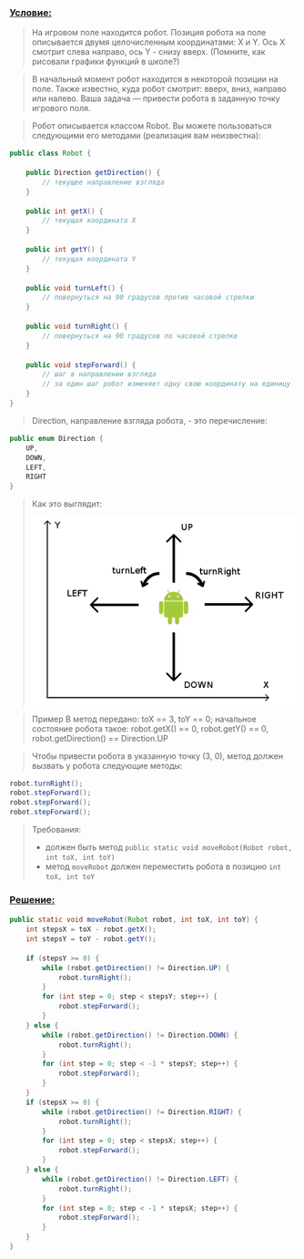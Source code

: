[//]: # (3.3.13)
### [Условие:]()

>На игровом поле находится робот. Позиция робота на поле описывается двумя целочисленным координатами: X и Y. 
Ось X смотрит слева направо, ось Y - снизу вверх. (Помните, как рисовали графики функций в школе?)

>В начальный момент робот находится в некоторой позиции на поле. 
Также известно, куда робот смотрит: вверх, вниз, направо или налево. 
Ваша задача — привести робота в заданную точку игрового поля.

>Робот описывается классом Robot. Вы можете пользоваться следующими его методами (реализация вам неизвестна):
```java
public class Robot {

    public Direction getDirection() {
        // текущее направление взгляда
    }

    public int getX() {
        // текущая координата X
    }

    public int getY() {
        // текущая координата Y
    }

    public void turnLeft() {
        // повернуться на 90 градусов против часовой стрелки
    }

    public void turnRight() {
        // повернуться на 90 градусов по часовой стрелке
    }

    public void stepForward() {
        // шаг в направлении взгляда
        // за один шаг робот изменяет одну свою координату на единицу
    }
}
```
>Direction, направление взгляда робота, - это перечисление:
```java
public enum Direction {
    UP,
    DOWN,
    LEFT,
    RIGHT
}
```
>Как это выглядит: 
> 
><p align="center">
>    <img src=robot.png
></p>

>Пример
В метод передано: toX == 3, toY == 0; начальное состояние робота такое: 
> robot.getX() == 0, robot.getY() == 0, robot.getDirection() == Direction.UP

>Чтобы привести робота в указанную точку (3, 0), метод должен вызвать у робота следующие методы:

```java
robot.turnRight();
robot.stepForward();
robot.stepForward();
robot.stepForward();
```

>Требования:  
>- должен быть метод `public static void moveRobot(Robot robot, int toX, int toY)`
>- метод `moveRobot` должен переместить робота в позицию `int toX, int toY`

### [Решение:]()
```java
public static void moveRobot(Robot robot, int toX, int toY) {
    int stepsX = toX - robot.getX();
    int stepsY = toY - robot.getY();
    
    if (stepsY >= 0) {
        while (robot.getDirection() != Direction.UP) {
            robot.turnRight();
        }
        for (int step = 0; step < stepsY; step++) {
            robot.stepForward();
        }
    } else {
        while (robot.getDirection() != Direction.DOWN) {
            robot.turnRight();
        }
        for (int step = 0; step < -1 * stepsY; step++) {
            robot.stepForward();
        }
    }
    if (stepsX >= 0) {
        while (robot.getDirection() != Direction.RIGHT) {
            robot.turnRight();
        }
        for (int step = 0; step < stepsX; step++) {
            robot.stepForward();
        }
    } else {
        while (robot.getDirection() != Direction.LEFT) {
            robot.turnRight();
        }
        for (int step = 0; step < -1 * stepsX; step++) {
            robot.stepForward();
        }
    }
}
```
